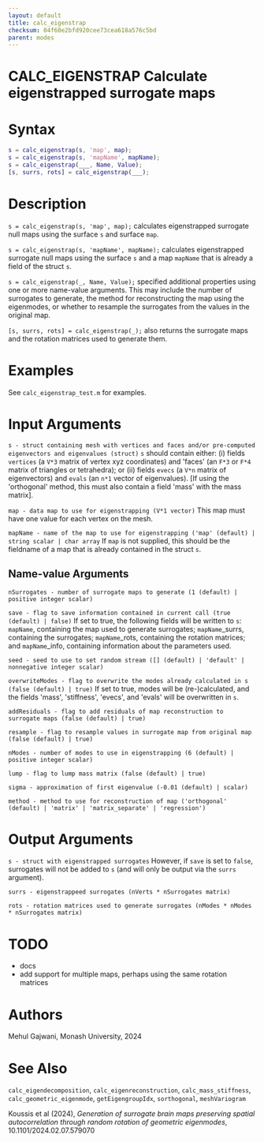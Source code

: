 ```yaml
---
layout: default
title: calc_eigenstrap
checksum: 04f60e2bfd920cee73cea618a576c5bd
parent: modes
---
```



 
# CALC_EIGENSTRAP Calculate eigenstrapped surrogate maps
 
# Syntax
```matlab
s = calc_eigenstrap(s, 'map', map);
s = calc_eigenstrap(s, 'mapName', mapName);
s = calc_eigenstrap(___, Name, Value);
[s, surrs, rots] = calc_eigenstrap(___);
```
 
# Description

`s = calc_eigenstrap(s, 'map', map);` calculates eigenstrapped surrogate null maps using the surface `s` and surface `map`.


`s = calc_eigenstrap(s, 'mapName', mapName);` calculates eigenstrapped surrogate null maps using the surface `s` and a map `mapName` that is already a field of the struct `s`.


`s = calc_eigenstrap(_, Name, Value);` specified additional properties using one or more name-value arguments. This may include the number of surrogates to generate, the method for reconstructing the map using the eigenmodes, or whether to resample the surrogates from the values in the original map.


`[s, surrs, rots] = calc_eigenstrap(_);` also returns the surrogate maps and the rotation matrices used to generate them.

 
# Examples

See `calc_eigenstrap_test.m` for examples.

 
# Input Arguments

`s - struct containing mesh with vertices and faces and/or pre-computed eigenvectors and eigenvalues (struct)` `s` should contain either: (i) fields `vertices` (a `V*3` matrix of vertex xyz coordinates) and 'faces' (an `F*3` or `F*4` matrix of triangles or tetrahedra); or (ii) fields `evecs` (a `V*n` matrix of eigenvectors) and `evals` (an `n*1` vector of eigenvalues). [If using the 'orthogonal' method, this must also contain a field 'mass' with the mass matrix].


`map - data map to use for eigenstrapping (V*1 vector)` This map must have one value for each vertex on the mesh.


`mapName - name of the map to use for eigenstrapping ('map' (default) | string scalar | char array` If `map` is not supplied, this should be the fieldname of a map that is already contained in the struct `s`.

 
## Name-value Arguments

`nSurrogates - number of surrogate maps to generate (1 (default) | positive integer scalar)`


`save - flag to save information contained in current call (true (default) | false)` If set to true, the following fields will be written to `s`: `mapName`, containing the map used to generate surrogates; `mapName`_surrs, containing the surrogates; `mapName`_rots, containing the rotation matrices; and `mapName`_info, containing information about the parameters used.


`seed - seed to use to set random stream ([] (default) | 'default' | nonnegative integer scalar)`


`overwriteModes - flag to overwrite the modes already calculated in s (false (default) | true)` If set to true, modes will be (re-)calculated, and the fields 'mass', 'stiffness', 'evecs', and 'evals' will be overwritten in `s`.


`addResiduals - flag to add residuals of map reconstruction to surrogate maps (false (default) | true)`


`resample - flag to resample values in surrogate map from original map (false (default) | true)`


`nModes - number of modes to use in eigenstrapping (6 (default) | positive integer scalar)`


`lump - flag to lump mass matrix (false (default) | true)`


`sigma - approximation of first eigenvalue (-0.01 (default) | scalar)`


`method - method to use for reconstruction of map ('orthogonal' (default) | 'matrix' | 'matrix_separate' | 'regression')`

 
# Output Arguments

`s - struct with eigenstrapped surrogates` However, if `save` is set to `false`, surrogates will not be added to `s` (and will only be output via the `surrs` argument).


`surrs - eigenstrappeed surrogates (nVerts * nSurrogates matrix)`


`rots - rotation matrices used to generate surrogates (nModes * nModes * nSurrogates matrix)`

 
# TODO
-  docs 
-  add support for multiple maps, perhaps using the same rotation matrices 
 
# Authors

Mehul Gajwani, Monash University, 2024

 
# See Also

`calc_eigendecomposition`, `calc_eigenreconstruction`, `calc_mass_stiffness`, `calc_geometric_eigenmode`, `getEigengroupIdx`, `sorthogonal`, `meshVariogram`


Koussis et al (2024), *Generation of surrogate brain maps preserving spatial autocorrelation through random rotation of geometric eigenmodes*, 10.1101/2024.02.07.579070

